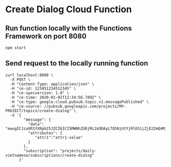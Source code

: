 # Create Dialog Cloud Function

## Run function locally with the Functions Framework on port 8080

```
npm start
```

## Send request to the locally running function

```
curl localhost:8080 \
  -X POST \
  -H "Content-Type: application/json" \
  -H "ce-id: 123451234512345" \
  -H "ce-specversion: 1.0" \
  -H "ce-time: 2020-01-02T12:34:56.789Z" \
  -H "ce-type: google.cloud.pubsub.topic.v1.messagePublished" \
  -H "ce-source: //pubsub.googleapis.com/projects/MY-PROJECT/topics/create-dialog" \
  -d '{
        "message": {
          "data": "ewogICJzaXR1YXRpb25JZCI6ICI5MWNhZGRjMi1kODAyLTQ5NjUtYjRlOS1jZjE2ZmQ4MjRkZGEiCn0=",
          "attributes": {
             "attr1":"attr1-value"
          }
        },
        "subscription": "projects/daily-vietnamese/subscriptions/create-dialog"
      }'

```
